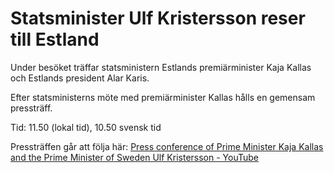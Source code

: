 # Statsminister Ulf Kristersson reser till Estland

Under besöket träffar statsministern Estlands premiärminister Kaja Kallas och Estlands president Alar Karis.

Efter statsministerns möte med premiärminister Kallas hålls en gemensam pressträff.

Tid: 11.50 (lokal tid), 10.50 svensk tid

Pressträffen går att följa här: [Press conference of Prime Minister Kaja Kallas and the Prime Minister of Sweden Ulf Kristersson - YouTube](https://www.youtube.com/watch?v=bh_QUAdpaUY "Press conference of Prime Minister Kaja Kallas and the Prime Minister of Sweden Ulf Kristersson")
